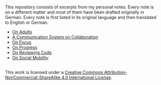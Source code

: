 
This repository consists of excerpts from my personal notes. Every note is on a different matter and most of them have been drafted originally in German. Every note is first listed in its original language and then translated to English or German.

- [On Adults](https://github.com/hansman/writings/blob/master/on_adults.md)
- [A Communication System on Collaboration](https://github.com/hansman/writings/blob/master/on_communication_systems_on_collaboration.md)
- [On Focus](https://github.com/hansman/writings/blob/master/on_focus.md)
- [On Progress](https://github.com/hansman/writings/blob/master/on_progress.md)
- [On Reviewing Code](https://github.com/hansman/writings/blob/master/on_reviewing_code.md)
- [On Social Mobility](https://github.com/hansman/writings/blob/master/on_social_mobility.md)


<a rel="license" href="http://creativecommons.org/licenses/by-nc-sa/4.0/"></a><br />This work is licensed under a <a rel="license" href="http://creativecommons.org/licenses/by-nc-sa/4.0/">Creative Commons Attribution-NonCommercial-ShareAlike 4.0 International License</a>.
